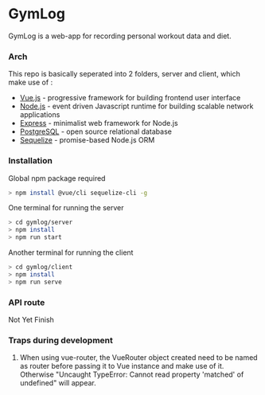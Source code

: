 # GymLog

GymLog is a web-app for recording personal workout data and diet.

### Arch

This repo is basically seperated into 2 folders, server and client, which make use of :

* [Vue.js](https://vuejs.org/) - progressive framework for building frontend user interface
* [Node.js](https://nodejs.org/en/) - event driven Javascript runtime for building scalable network applications
* [Express](https://expressjs.com/) - minimalist web framework for Node.js
* [PostgreSQL](https://www.postgresql.org/) - open source relational database
* [Sequelize](http://docs.sequelizejs.com/) - promise-based Node.js ORM

### Installation
Global npm package required
```sh
> npm install @vue/cli sequelize-cli -g
```
One terminal for running the server
```sh
> cd gymlog/server
> npm install
> npm run start
```
Another terminal for running the client
```sh
> cd gymlog/client
> npm install
> npm run serve
```

### API route
Not Yet Finish

### Traps during development
1. When using vue-router, the VueRouter object created need to be named as router before passing it to Vue instance and make use of it. Otherwise "Uncaught TypeError: Cannot read property 'matched' of undefined" will appear.